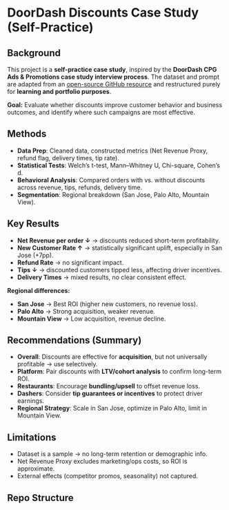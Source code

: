 # DoorDash Discounts Case Study (Self-Practice)

## Background
This project is a **self-practice case study**, inspired by the **DoorDash CPG Ads & Promotions case study interview process**. 
The dataset and prompt are adapted from an [open-source GitHub resource](https://github.com/ralfsantacruz/Doordash-Analytics) and restructured purely for **learning and portfolio purposes**.

**Goal:** Evaluate whether discounts improve customer behavior and business outcomes, and identify where such campaigns are most effective.

## Methods
- **Data Prep**: Cleaned data, constructed metrics (Net Revenue Proxy, refund flag, delivery times, tip rate).  
- **Statistical Tests**: Welch’s t-test, Mann–Whitney U, Chi-square, Cohen’s d.  
- **Behavioral Analysis**: Compared orders with vs. without discounts across revenue, tips, refunds, delivery time.  
- **Segmentation**: Regional breakdown (San Jose, Palo Alto, Mountain View).  

## Key Results
- **Net Revenue per order ↓** → discounts reduced short-term profitability.  
- **New Customer Rate ↑** → statistically significant uplift, especially in San Jose (+7pp).  
- **Refund Rate** → no significant impact.  
- **Tips ↓** → discounted customers tipped less, affecting driver incentives.  
- **Delivery Times** → mixed results, no clear consistent effect.  

**Regional differences:**  

- **San Jose** → Best ROI (higher new customers, no revenue loss).  
- **Palo Alto** → Strong acquisition, weaker revenue.  
- **Mountain View** → Low acquisition, revenue decline.  

## Recommendations (Summary)
- **Overall**: Discounts are effective for **acquisition**, but not universally profitable → use selectively.  
- **Platform**: Pair discounts with **LTV/cohort analysis** to confirm long-term ROI.  
- **Restaurants**: Encourage **bundling/upsell** to offset revenue loss.  
- **Dashers**: Consider **tip guarantees or incentives** to protect driver earnings.  
- **Regional Strategy**: Scale in San Jose, optimize in Palo Alto, limit in Mountain View.  

## Limitations
- Dataset is a sample → no long-term retention or demographic info.  
- Net Revenue Proxy excludes marketing/ops costs, so ROI is approximate.  
- External effects (competitor promos, seasonality) not captured.  

## Repo Structure
